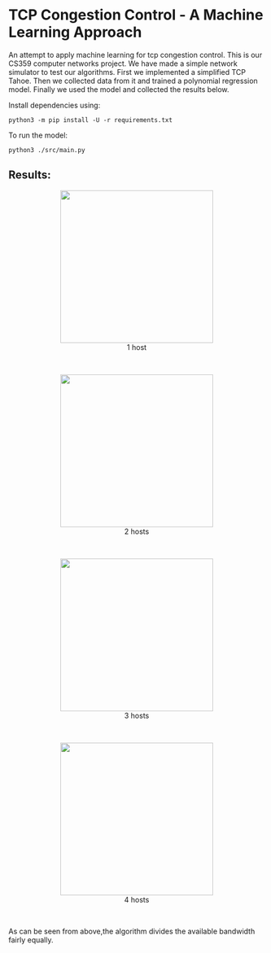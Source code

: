 # TCP Congestion Control - A Machine Learning Approach

An attempt to apply machine learning for tcp congestion control. This is our CS359 computer networks project. We have made a simple network simulator to test our algorithms. First we implemented a simplified TCP Tahoe. Then we collected data from it and trained a polynomial regression model. Finally we used the model and collected the results below.

Install dependencies using:
```
python3 -m pip install -U -r requirements.txt
```

To run the model:
```
python3 ./src/main.py
```

## Results:
<p align="center"><img src="images/img1.jpeg" height="300"><br>
1 host
<p>
<br>

<p align="center"><img src="images/img2.jpeg" height="300"><br>
2 hosts</p>
<br>

<p align="center"><img src="images/img3.jpeg" height="300"><br>
3 hosts</p>
<br>

<p align="center"><img src="images/img4.jpeg" height="300"><br>
4 hosts</p>
<br>

As can be seen from above,the algorithm divides the available bandwidth fairly equally.
